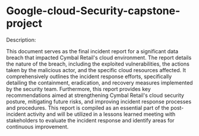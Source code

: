 # Google-cloud-Security-capstone-project



Description:

This document serves as the final incident report for a significant data breach that impacted Cymbal Retail's cloud environment. The report details the nature of the breach, including the exploited vulnerabilities, the actions taken by the malicious actor, and the specific cloud resources affected. It comprehensively outlines the incident response efforts, specifically detailing the containment, eradication, and recovery measures implemented by the security team. Furthermore, this report provides key recommendations aimed at strengthening Cymbal Retail's cloud security posture, mitigating future risks, and improving incident response processes and procedures. This report is compiled as an essential part of the post-incident activity and will be utilized in a lessons learned meeting with stakeholders to evaluate the incident response and identify areas for continuous improvement.




